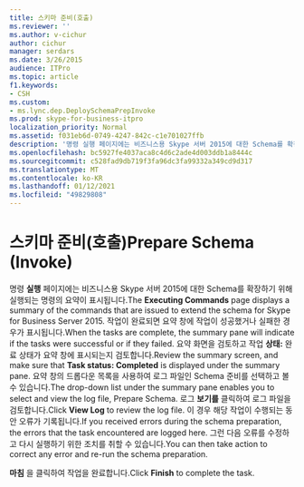 ```yaml
---
title: 스키마 준비(호출)
ms.reviewer: ''
ms.author: v-cichur
author: cichur
manager: serdars
ms.date: 3/26/2015
audience: ITPro
ms.topic: article
f1.keywords:
- CSH
ms.custom:
- ms.lync.dep.DeploySchemaPrepInvoke
ms.prod: skype-for-business-itpro
localization_priority: Normal
ms.assetid: f031eb6d-0749-4247-842c-c1e701027ffb
description: '명령 실행 페이지에는 비즈니스용 Skype 서버 2015에 대한 Schema를 확장하기 위해 실행되는 명령의 요약이 표시됩니다. 작업이 완료되면 요약 창에 작업이 성공했거나 실패한 경우가 표시됩니다. 요약 화면을 검토하고 작업 상태: 완료 상태가 요약 창에 표시되는지 검토합니다. 요약 창의 드롭다운 목록을 사용하여 로그 파일인 Schema 준비를 선택하고 볼 수 있습니다. 로그 보기를 클릭하여 로그 파일을 검토합니다. 이 경우 해당 작업이 수행되는 동안 오류가 기록됩니다. 그런 다음 오류를 수정하고 다시 실행하기 위한 조치를 취할 수 있습니다.'
ms.openlocfilehash: bc5927fe4037aca8c4d6c2ade4d003ddb1a8444c
ms.sourcegitcommit: c528fad9db719f3fa96dc3fa99332a349cd9d317
ms.translationtype: MT
ms.contentlocale: ko-KR
ms.lasthandoff: 01/12/2021
ms.locfileid: "49829808"
---
```

# <a name="prepare-schema-invoke"></a><span data-ttu-id="baae1-109">스키마 준비(호출)</span><span class="sxs-lookup"><span data-stu-id="baae1-109">Prepare Schema (Invoke)</span></span>
 
<span data-ttu-id="baae1-110">명령 **실행** 페이지에는 비즈니스용 Skype 서버 2015에 대한 Schema를 확장하기 위해 실행되는 명령의 요약이 표시됩니다.</span><span class="sxs-lookup"><span data-stu-id="baae1-110">The **Executing Commands** page displays a summary of the commands that are issued to extend the schema for Skype for Business Server 2015.</span></span> <span data-ttu-id="baae1-111">작업이 완료되면 요약 창에 작업이 성공했거나 실패한 경우가 표시됩니다.</span><span class="sxs-lookup"><span data-stu-id="baae1-111">When the tasks are complete, the summary pane will indicate if the tasks were successful or if they failed.</span></span> <span data-ttu-id="baae1-112">요약 화면을 검토하고 작업 **상태:** 완료 상태가 요약 창에 표시되는지 검토합니다.</span><span class="sxs-lookup"><span data-stu-id="baae1-112">Review the summary screen, and make sure that **Task status: Completed** is displayed under the summary pane.</span></span> <span data-ttu-id="baae1-113">요약 창의 드롭다운 목록을 사용하여 로그 파일인 Schema 준비를 선택하고 볼 수 있습니다.</span><span class="sxs-lookup"><span data-stu-id="baae1-113">The drop-down list under the summary pane enables you to select and view the log file, Prepare Schema.</span></span> <span data-ttu-id="baae1-114">로그 **보기를** 클릭하여 로그 파일을 검토합니다.</span><span class="sxs-lookup"><span data-stu-id="baae1-114">Click **View Log** to review the log file.</span></span> <span data-ttu-id="baae1-115">이 경우 해당 작업이 수행되는 동안 오류가 기록됩니다.</span><span class="sxs-lookup"><span data-stu-id="baae1-115">If you received errors during the schema preparation, the errors that the task encountered are logged here.</span></span> <span data-ttu-id="baae1-116">그런 다음 오류를 수정하고 다시 실행하기 위한 조치를 취할 수 있습니다.</span><span class="sxs-lookup"><span data-stu-id="baae1-116">You can then take action to correct any error and re-run the schema preparation.</span></span>
  
<span data-ttu-id="baae1-117">**마침** 을 클릭하여 작업을 완료합니다.</span><span class="sxs-lookup"><span data-stu-id="baae1-117">Click **Finish** to complete the task.</span></span>
  

